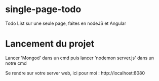 # single-page-todo

Todo List sur une seule page, faites en nodeJS et Angular

# Lancement du projet

Lancer 'Mongod' dans un cmd puis lancer 'nodemon server.js' dans un notre cmd

Se rendre sur votre server web, ici pour moi : http://localhost:8080

